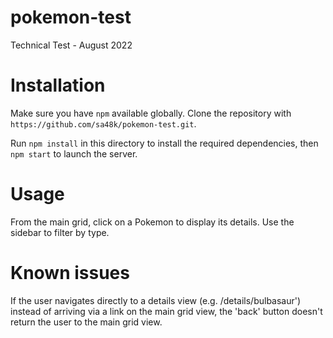 # pokemon-test
 Technical Test - August 2022

# Installation
Make sure you have `npm` available globally. Clone the repository with `https://github.com/sa48k/pokemon-test.git`.

Run `npm install` in this directory to install the required dependencies, then `npm start` to launch the server.

# Usage
From the main grid, click on a Pokemon to display its details. Use the sidebar to filter by type.

# Known issues
If the user navigates directly to a details view (e.g. /details/bulbasaur') instead of arriving via a link on the main grid view, the 'back' button doesn't return the user to the main grid view.